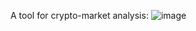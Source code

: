 A tool for crypto-market analysis:
![image](https://github.com/user-attachments/assets/f3397bc6-02ac-4d28-9f4d-c36cd3d0685a)
